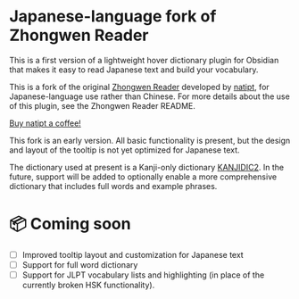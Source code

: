 # Japanese-language fork of Zhongwen Reader 

This is a first version of a lightweight hover dictionary plugin for Obsidian that makes it easy to read Japanese text and build your vocabulary. 

This is a fork of the original [Zhongwen Reader](https://github.com/natipt/obsidian-zhongwen-reader) developed by [natipt](https://github.com/natipt/), for Japanese-language use rather than Chinese. For more details about the use of this plugin, see the Zhongwen Reader README.

[Buy natipt a coffee!](https://ko-fi.com/natipt)

This fork is an early version. All basic functionality is present, but the design and layout of the tooltip is not yet optimized for Japanese text. 

The dictionary used at present is a Kanji-only dictionary [KANJIDIC2](http://www.edrdg.org/kanjidic/kanjd2index_legacy.html). In the future, support will be added to optionally enable a more comprehensive dictionary that includes full words and example phrases.

# 📦 Coming soon
- [ ] Improved tooltip layout and customization for Japanese text
- [ ] Support for full word dictionary 
- [ ] Support for JLPT vocabulary lists and highlighting (in place of the currently broken HSK functionality).
